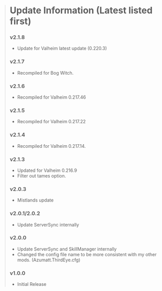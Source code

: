 > # Update Information (Latest listed first)
> ### v2.1.8
> - Update for Valheim latest update (0.220.3)
> ### v2.1.7
> - Recompiled for Bog Witch.
> ### v2.1.6
> - Recompiled for Valheim 0.217.46
> ### v2.1.5
> - Recompiled for Valheim 0.217.22
> ### v2.1.4
> - Recompiled for Valheim 0.217.14.
> ### v2.1.3
> - Updated for Valheim 0.216.9
> - Filter out tames option.
> ### v2.0.3
> - Mistlands update
> ### v2.0.1/2.0.2
> - Update ServerSync internally
> ### v2.0.0
> - Update ServerSync and SkillManager internally
> - Changed the config file name to be more consistent with my other mods. (Azumatt.ThirdEye.cfg)
> ### v1.0.0
> - Initial Release